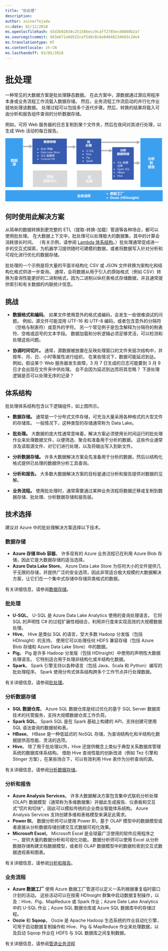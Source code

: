 ```yaml
---
title: "批处理"
description: 
author: zoinerTejada
ms:date: 02/12/2018
ms.openlocfilehash: d3d3b92034c251586ecc9caff2785ecd0808b2a7
ms.sourcegitcommit: 943e671a8d522cef5ddc8c6e04848134b03c2de4
ms.translationtype: HT
ms.contentlocale: zh-CN
ms.lasthandoff: 03/05/2018
---
```

# <a name="batch-processing"></a>批处理

一种常见的大数据方案是批处理静态数据。 在此方案中，源数据通过源应用程序本身或业务流程工作流载入数据存储。 然后，业务流程工作流启动的并行化作业就地处理该数据。 处理过程可以包括多个迭代步骤。然后，转换的结果将载入可由分析和报告组件查询的分析数据存储。

例如，可将 Web 服务器的日志复制到某个文件夹，然后在夜间对其进行处理，以生成 Web 活动的每日报告。

![](./images/batch-pipeline.png)

## <a name="when-to-use-this-solution"></a>何时使用此解决方案

从简单的数据转换到更完整的 ETL（提取-转换-加载）管道等各种场合，都可以使用批处理。 在大数据上下文中，批处理可以处理极大的数据集，其中的计算会消耗很长时间。 （有关示例，请参阅 [Lambda 体系结构](../concepts/big-data.md#lambda-architecture)。）批处理通常促成进一步的交互式探索，为机器学习提供随时可建模的数据，或者将数据写入针对分析和可视化进行优化的数据存储。

批处理的一个示例是将大量的平面半结构化 CSV 或 JSON 文件转换为架构化和结构化格式供进一步查询。 通常，会将数据从用于引入的原始格式（例如 CSV）转换为查询性能更好的二进制格式，因为二进制以纵栏表格式存储数据，并且通常提供索引和有关数据的内联统计信息。

## <a name="challenges"></a>挑战

- **数据格式和编码**。 如果文件使用意外的格式或编码，会发生一些很难调试的问题。 例如，源文件可能混用 UTF-16 和 UTF-8 编码，或者包含意外的分隔符（空格与制表符）或意外的字符。 另一个常见例子是包含解释为分隔符的制表符、空格或逗号的文本字段。 数据加载和分析逻辑必须足够灵活，可以检测和处理这些问题。

- **协调时间切片。** 通常，源数据被放置在反映处理窗口的文件夹层次结构中，并按年、月、日、小时等属性进行组织。 在某些情况下，数据可能延迟到达。 例如，假设某个 Web 服务器发生故障，3 月 7 日生成的日志可能要到 3 月 9 日才会出现在文件夹中供处理。 会不会因为延迟到达而将其忽略？ 下游处理逻辑是否可以处理无序的记录？

## <a name="architecture"></a>体系结构

批处理体系结构包含以下逻辑组件，如上图所示。

- **数据存储。** 通常是一个分布式文件存储，可充当大量采用各种格式的大型文件的存储库。 一般情况下，这种类型的存储通常称为 Data Lake。 

- **批处理。** 大数据的庞大性通常意味着，解决方案必须使用长时间运行的批处理作业来处理数据文件，以便筛选、聚合和准备用于分析的数据。 这些作业通常涉及读取源文件、对它们进行处理，以及将输出写入到新文件。 

- **分析数据存储。** 许多大数据解决方案会先准备用于分析的数据，然后以结构化格式提供已处理的数据供分析工具查询。 

- **分析和报告。** 大多数大数据解决方案的目标是通过分析和报告提供对数据的见解。 

- **业务流程。** 使用批处理时，通常需要通过某种业务流程将数据迁移或复制到数据存储、批处理、分析数据存储和报告层。

## <a name="technology-choices"></a>技术选择

建议对 Azure 中的批处理解决方案选择以下技术。

### <a name="data-storage"></a>数据存储

- **Azure 存储 Blob 容器**。 许多现有的 Azure 业务流程已在利用 Azure Blob 存储，因此它是大数据存储的适当选择。
- **Azure Data Lake Store**。 Azure Data Lake Store 为任何大小的文件提供几乎无限的存储，并提供广泛的安全选项，因此非常适合极大规模的大数据解决方案，让它们在一个集中式存储中存储异类格式的数据。

有关详细信息，请参阅[数据存储](../technology-choices/data-storage.md)。

### <a name="batch-processing"></a>批处理

- **U-SQL**。 U-SQL 是 Azure Data Lake Analytics 使用的查询处理语言。 它将 SQL 的声明性 C# 的过程扩展性相结合，利用并行度来实现高效的大规模数据处理。
- **Hive**。 Hive 是类似 SQL 的语言，受大多数 Hadoop 分发版（包括 HDInsight）的支持。 使用它可以处理任何 HDFS 兼容存储（包括 Azure Blob 存储和 Azure Data Lake Store）中的数据。
- **Pig**。 Pig 是许多 Hadoop 分发版（包括 HDInsight）中使用的声明性大数据处理语言。 它特别适合用于处理非结构化或半结构化数据。
- **Spark**。 Spark 引擎支持以各种语言（包括 Java、Scala 和 Python）编写的批处理程序。 Spark 使用分布式体系结构跨多个工作节点并行处理数据。

有关详细信息，请参阅[批处理](../technology-choices/batch-processing.md)。

### <a name="analytical-data-store"></a>分析数据存储

- **SQL 数据仓库**。 Azure SQL 数据仓库是经过优化的基于 SQL Server 数据库技术的托管服务，支持大规模数据仓库工作负荷。
- **Spark SQL**。 Spark SQL 是在 Spark 基础上构建的 API，支持创建可使用 SQL 语法查询的数据帧和表。
- **HBase**。 HBase 是一种低延迟的 NoSQL 存储，为查询结构化和半结构化数据提供高性能、灵活的选项。
- **Hive**。 除了用于批处理以外，Hive 还提供概念上类似于典型关系数据库管理系统的数据库体系结构。 借助 Hive 查询性能的创新改进（例如 Tez 引擎和 Stinger 方案），在某些场合下，可以有效利用 Hive 表作为分析查询的源。

有关详细信息，请参阅[分析数据存储](../technology-choices/analytical-data-stores.md)。

### <a name="analytics-and-reporting"></a>分析和报告

- **Azure Analysis Services**。 许多大数据解决方案包含集中式联机分析处理 (OLAP) 数据模型（通常称为多维数据集）并据此生成报告、仪表板和交互式“切片和切块”，因此可以模拟传统的企业商业智能体系结构。 Azure Analysis Services 支持创建多维和表格模型来满足此需求。
- **Power BI**。 数据分析师可以使用 Power BI，基于 OLAP 模型中的数据模型或者直接从分析数据存储创建交互式数据可视化效果。
- **Microsoft Excel**。 Microsoft Excel 是全球最广泛使用的软件应用程序之一，提供大量的数据分析和可视化功能。 数据分析师可以使用 Excel 从分析数据存储构建文档数据模型，或者将 OLAP 数据模型中的数据检索到交互式数据透视表和图表。

有关详细信息，请参阅[分析和报告](../technology-choices/analysis-visualizations-reporting.md)。

### <a name="orchestration"></a>业务流程

- **Azure 数据工厂** 使用 Azure 数据工厂管道可以定义一系列根据重复临时窗口计划的活动。 这些活动可以在按需 HDInsight 群集中启动数据复制操作，以及：Hive、Pig、MapReduce 或 Spark 作业；Azure Date Lake Analytics 中的 U-SQL 作业；Azure SQL 数据仓库或 Azure SQL 数据库中的存储过程。
- **Oozie** 和 **Sqoop**。 Oozie 是 Apache Hadoop 生态系统的作业自动化引擎，可用于启动数据复制操作和 Hive、Pig 与 MapReduce 作业来处理数据，以及启动 Sqoop 作业在 HDFS 与 SQL 数据库之间复制数据。

有关详细信息，请参阅[管道业务流程](../technology-choices/pipeline-orchestration-data-movement.md)
